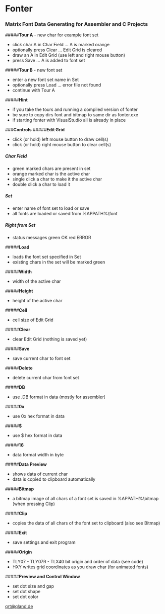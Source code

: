 # **Fonter**

### Matrix Font Data Generating for Assembler and C Projects

#####**Tour A** - new char for example font set
- click char A in Char Field ... A is marked orange
- optionally press Clear ... Edit Grid is cleared
- draw an A in Edit Grid (use left and right mouse button)
- press Save ... A is added to font set

#####**Tour B** - new font set
- enter a new font set name in Set
- optionally press Load ... error file not found
- continue with Tour A

#####**Hint**
- if you take the tours and running a compiled version of fonter
- be sure to copy dirs font and bitmap to same dir as fonter.exe
- if starting fonter with VisualStudio all is already in place

###**Controls**
#####**Edit Grid**
- click (or hold) left mouse button to draw cell(s)
- click (or hold) right mouse button to clear cell(s)

##### **Char Field**
- green marked chars are present in set
- orange marked char is the active char
- single click a char to make it the active char
- double click a char to load it

##### **Set**
- enter name of font set to load or save
- all fonts are loaded or saved from %APPATH%\font

##### **Right from Set**

 - status messages
 green OK
 red ERROR

#####**Load**
- loads the font set specified in Set
- existing chars in the set will be marked green

#####**Width**
- width of the active char

#####**Height**

 - height of the active char

#####**Cell**

 - cell size of Edit Grid

#####**Clear**
- clear Edit Grid (nothing is saved yet)

#####**Save**
- save current char to font set

#####**Delete**

 - delete current char from font set

#####**DB**
- use .DB format in data (mostly for assembler)

#####**0x**
- use 0x hex format in data

#####**$**
- use $ hex format in data

#####**16**
- data format width in byte

#####**Data Preview**
- shows data of current char
- data is copied to clipboard automatically

#####**Bitmap**
- a bitmap image of all chars of a font set is saved in %APPATH%\bitmap (when pressing Clip)

#####**Clip**
- copies the data of all chars of the font set to clipboard (also see Bitmap)

#####**Exit**
- save settings and exit program

#####**Origin**
- TLY07 - TLY07R - TLX40
bit origin and order of data (see code)
- HXY
writes grid coordinates as you draw char (for animated fonts)

#####**Preview and Control Window** 
- set dot size and gap
- set dot shape
- set dot color

[qrt@qland.de](mailto:qrt@qland.de)
